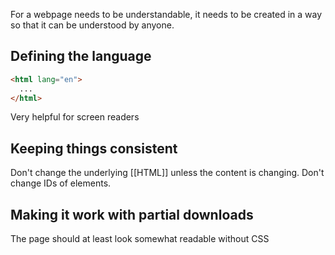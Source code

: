 For a webpage needs to be understandable, it needs to be created in a way so that it can be understood by anyone.

## Defining the language

```html
<html lang="en">
  ...
</html>
```
Very helpful for screen readers

## Keeping things consistent
Don't change the underlying [[HTML]] unless the content is changing. Don't change IDs of elements.

## Making it work with partial downloads
The page should at least look somewhat readable without CSS
